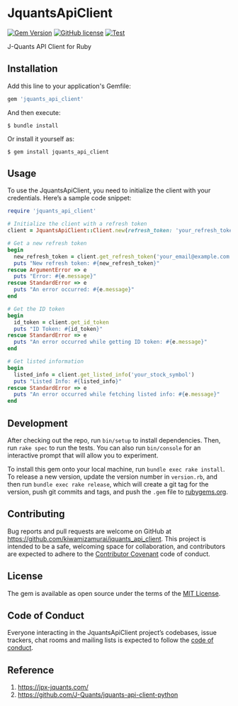 # JquantsApiClient

[![Gem Version](https://img.shields.io/gem/v/jquants_api_client.svg)](https://rubygems.org/gems/jquants_api_client)
[![GitHub license](https://img.shields.io/badge/license-MIT-blue.svg)](https://github.com/kiwamizamurai/jquants_api_client/blob/main/LICENSE.txt)
[![Test](https://github.com/kiwamizamurai/jquants_api_client/actions/workflows/test.yaml/badge.svg)](https://github.com/kiwamizamurai/jquants_api_client/actions/workflows/test.yaml)

J-Quants API Client for Ruby


## Installation

Add this line to your application's Gemfile:

```ruby
gem 'jquants_api_client'
```

And then execute:

    $ bundle install

Or install it yourself as:

    $ gem install jquants_api_client

## Usage

To use the JquantsApiClient, you need to initialize the client with your credentials. Here’s a sample code snippet:

```ruby
require 'jquants_api_client'

# Initialize the client with a refresh token
client = JquantsApiClient::Client.new(refresh_token: 'your_refresh_token_here')

# Get a new refresh token
begin
  new_refresh_token = client.get_refresh_token('your_email@example.com', 'your_password')
  puts "New refresh token: #{new_refresh_token}"
rescue ArgumentError => e
  puts "Error: #{e.message}"
rescue StandardError => e
  puts "An error occurred: #{e.message}"
end

# Get the ID token
begin
  id_token = client.get_id_token
  puts "ID Token: #{id_token}"
rescue StandardError => e
  puts "An error occurred while getting ID token: #{e.message}"
end

# Get listed information
begin
  listed_info = client.get_listed_info('your_stock_symbol')
  puts "Listed Info: #{listed_info}"
rescue StandardError => e
  puts "An error occurred while fetching listed info: #{e.message}"
end

```

## Development

After checking out the repo, run `bin/setup` to install dependencies. Then, run `rake spec` to run the tests. You can also run `bin/console` for an interactive prompt that will allow you to experiment.

To install this gem onto your local machine, run `bundle exec rake install`. To release a new version, update the version number in `version.rb`, and then run `bundle exec rake release`, which will create a git tag for the version, push git commits and tags, and push the `.gem` file to [rubygems.org](https://rubygems.org).

## Contributing

Bug reports and pull requests are welcome on GitHub at https://github.com/kiwamizamurai/jquants_api_client. This project is intended to be a safe, welcoming space for collaboration, and contributors are expected to adhere to the [Contributor Covenant](http://contributor-covenant.org) code of conduct.

## License

The gem is available as open source under the terms of the [MIT License](https://opensource.org/licenses/MIT).

## Code of Conduct

Everyone interacting in the JquantsApiClient project’s codebases, issue trackers, chat rooms and mailing lists is expected to follow the [code of conduct](https://github.com/kiwamizamurai/jquants_api_client/blob/master/CODE_OF_CONDUCT.md).

## Reference

1. https://jpx-jquants.com/
2. https://github.com/J-Quants/jquants-api-client-python
